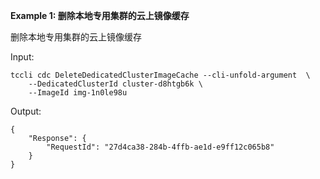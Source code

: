 **Example 1: 删除本地专用集群的云上镜像缓存**

删除本地专用集群的云上镜像缓存

Input: 

```
tccli cdc DeleteDedicatedClusterImageCache --cli-unfold-argument  \
    --DedicatedClusterId cluster-d8htgb6k \
    --ImageId img-1n0le98u
```

Output: 
```
{
    "Response": {
        "RequestId": "27d4ca38-284b-4ffb-ae1d-e9ff12c065b8"
    }
}
```

